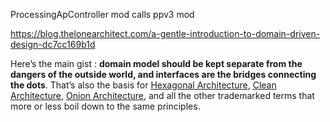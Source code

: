 ProcessingApController mod calls ppv3 mod

https://blog.thelonearchitect.com/a-gentle-introduction-to-domain-driven-design-dc7cc169b1d

Here’s the main gist : **domain model should be kept separate from the dangers of the outside world, and interfaces are the bridges connecting the dots**. That’s also the basis for [Hexagonal Architecture](https://alistair.cockburn.us/hexagonal-architecture/), [Clean Architecture](https://blog.cleancoder.com/uncle-bob/2012/08/13/the-clean-architecture.html), [Onion Architecture](https://www.codeguru.com/csharp/understanding-onion-architecture/), and all the other trademarked terms that more or less boil down to the same principles.
